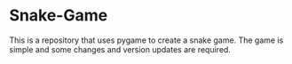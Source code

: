 # Snake-Game
This is a repository that uses pygame to create a snake game. The game is simple and some changes and version updates are required.

